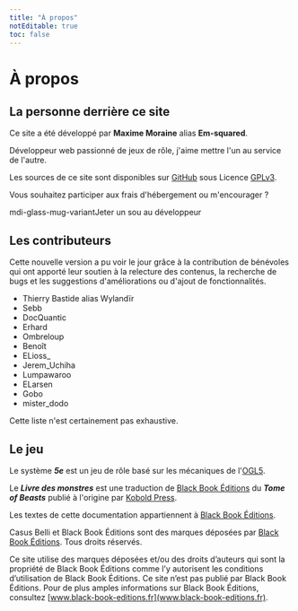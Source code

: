 ```yaml
---
title: "À propos"
notEditable: true
toc: false
---
```

# À propos
## La personne derrière ce site
Ce site a été développé par **Maxime Moraine** alias **Em-squared**.

Développeur web passionné de jeux de rôle, j'aime mettre l'un au service de l'autre.

Les sources de ce site sont disponibles sur [GitHub](https://github.com/em-squared/5e-drs) sous Licence [GPLv3](https://github.com/em-squared/5e-drs/blob/master/LICENSE).

Vous souhaitez participer aux frais d'hébergement ou m'encourager ?

<v-btn class="mb-2" depressed dark color="#BDB76B" link :href="$site.themeConfig.kofi" target="\_blank"><v-icon class="mr-2">mdi-glass-mug-variant</v-icon>Jeter un sou<span class="d-none d-md-inline">&nbsp;au développeur</span></v-btn>

## Les contributeurs
Cette nouvelle version a pu voir le jour grâce à la contribution de bénévoles qui ont apporté leur soutien à la relecture des contenus, la recherche de bugs et les suggestions d'améliorations ou d'ajout de fonctionnalités.

* Thierry Bastide alias Wylandïr
* Sebb
* DocQuantic
* Erhard
* Ombreloup
* Benoît
* ELioss_
* Jerem_Uchiha
* Lumpawaroo
* ELarsen
* Gobo
* mister_dodo

Cette liste n'est certainement pas exhaustive.

## Le jeu
Le système _**5e**_ est un jeu de rôle basé sur les mécaniques de l'[OGL5](/licence-ogl/).

Le _**Livre des monstres**_ est une traduction de [Black Book Éditions](https://www.black-book-editions.fr) du _**Tome of Beasts**_ publié à l'origine par [Kobold Press](https://koboldpress.com/).

Les textes de cette documentation appartiennent à [Black Book Éditions](https://www.black-book-editions.fr/catalogue.php?id=365).

Casus Belli et Black Book Éditions sont des marques déposées par [Black Book Éditions](https://www.black-book-editions.fr/). Tous droits réservés.

Ce site utilise des marques déposées et/ou des droits d’auteurs qui sont la propriété de Black Book Éditions comme l’y autorisent les conditions d’utilisation de Black Book Éditions. Ce site n’est pas publié par Black Book Éditions. Pour de plus amples informations sur Black Book Éditions, consultez [www.black-book-editions.fr](www.black-book-editions.fr).
